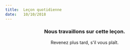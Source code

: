 ```yaml
---
title:  Leçon quotidienne
date:   10/10/2018
---
```


### <center>Nous travaillons sur cette leçon.</center>
<center>Revenez plus tard, s'il vous plaît.</center>